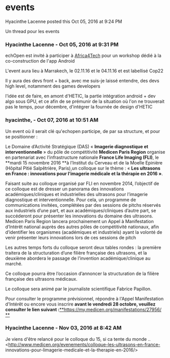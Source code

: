 #  events

Hyacinthe Lacenne posted this Oct 05, 2016 at 9:24 PM

Un thread pour les events

### **Hyacinthe Lacenne** - Oct 05, 2016 at 9:31 PM

echOpen est invité à participer à [Africa4Tech](https://africa4tech.org/) pour
un workshop dédié à la co-construction de l'app Android  
  
L'event aura lieu à Marrakech, le 02.11.16 et le 04.11.16 et est labellisé
Cop22  
  
Il y aura des devs front + back, avec me suis-je laissé entendre, des devs
high level, notamment des games developers  
  
l'idée est de faire, en amont d'HETIC, la partie intégration android + dev
algo sous GPU, et ce afin de se prémunir de la situation où l'on ne trouverait
pas le temps, pour décembre, d'intégrer la fournée de design d'HETIC

### **hyacinthe,** - Oct 07, 2016 at 10:51 AM

Un event où il serait clé qu'echopen participe, de par sa structure, et pour
se positionner :  
  
  
Le Domaine d’Activité Stratégique (DAS) « **Imagerie diagnostique et
interventionnelle** » du pôle de compétitivité **Medicen Paris Region**
organise en partenariat avec l’infrastructure nationale **France Life Imaging
(FLI)**, le **mardi 15 novembre 2016 **à l’Institut du Cerveau et de la Moelle
Epinière (Hôpital Pitié Salpêtrière, Paris),un colloque sur le thème : « **Les
ultrasons en France : innovations pour l’imagerie médicale et la thérapie en
2016 »**.  
  

Faisant suite au colloque organisé par FLI en novembre 2014, l’objectif de ce
colloque est de dresser un panorama des innovations académiques/cliniques et
industrielles des ultrasons pour l’imagerie diagnostique et interventionnelle.
Pour cela, un programme de communications invitées, complétées par des
sessions de pitchs réservés aux industriels d’une part, et aux
académiques/cliniques d’autre part, se succéderont pour présenter les
innovations du domaine des ultrasons. Medicen Paris Region lancera
prochainement un Appel à Manifestation d’Intérêt national auprès des autres
pôles de compétitivité nationaux, afin d’identifier les organismes
(académiques et industriels) ayant la volonté de venir présenter leurs
innovations lors de ces sessions de pitch

  
Les autres temps forts du colloque seront deux tables rondes : la première
traitera de la structuration d’une filière française des ultrasons, et la
deuxième abordera le passage de l’invention académique/clinique au marché.  
  

  
  
  

  
Ce colloque pourra être l’occasion d’annoncer la structuration de la filière
française des ultrasons médicaux.  
  

  
  
  

  
Le colloque sera animé par le journaliste scientifique Fabrice Papillon.  
  

  
  
  

  
Pour consulter le programme prévisionnel, répondre à l'Appel Manifestation
d'Intérêt ou encore vous inscrire **avant le vendredi 28 octobre, veuillez
consulter le lien suivant :**[**https://my.medicen.org/manifestations/27956/  
**](https://my.medicen.org/manifestations/27956/)

### **Hyacinthe Lacenne** - Nov 03, 2016 at 8:42 AM

Je viens d'être relancé pour le colloque du 15, si ca tente du monde ..  
<http://www.medicen.org/evenements/colloque-les-ultrasons-en-france-
innovations-pour-limagerie-medicale-et-la-therapie-en-2016/>

